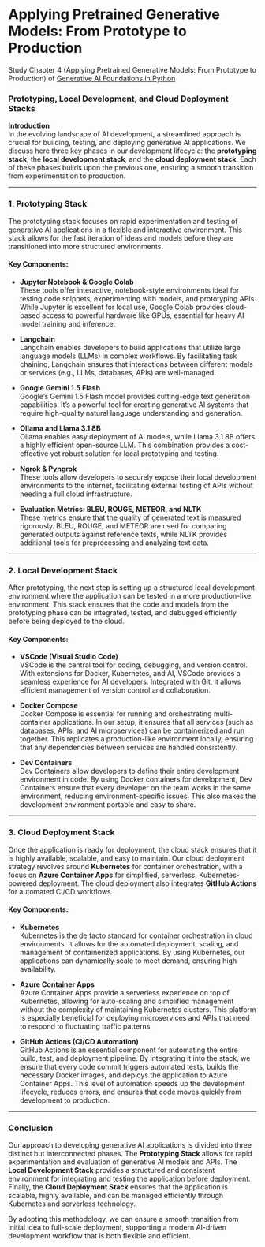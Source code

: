 # Applying Pretrained Generative Models: From Prototype to Production

Study Chapter 4 (Applying Pretrained Generative Models: From Prototype to Production) of [Generative AI Foundations in Python](https://www.amazon.com/Generative-Foundations-Python-techniques-challenges/dp/1835460828/ref=sr_1_6)

### Prototyping, Local Development, and Cloud Deployment Stacks

**Introduction**  
In the evolving landscape of AI development, a streamlined approach is crucial for building, testing, and deploying generative AI applications. We discuss here three key phases in our development lifecycle: the **prototyping stack**, the **local development stack**, and the **cloud deployment stack**. Each of these phases builds upon the previous one, ensuring a smooth transition from experimentation to production.

---

### 1. **Prototyping Stack**

The prototyping stack focuses on rapid experimentation and testing of generative AI applications in a flexible and interactive environment. This stack allows for the fast iteration of ideas and models before they are transitioned into more structured environments.

#### Key Components:

- **Jupyter Notebook & Google Colab**  
  These tools offer interactive, notebook-style environments ideal for testing code snippets, experimenting with models, and prototyping APIs. While Jupyter is excellent for local use, Google Colab provides cloud-based access to powerful hardware like GPUs, essential for heavy AI model training and inference.

- **Langchain**  
  Langchain enables developers to build applications that utilize large language models (LLMs) in complex workflows. By facilitating task chaining, Langchain ensures that interactions between different models or services (e.g., LLMs, databases, APIs) are well-managed.

- **Google Gemini 1.5 Flash**  
  Google’s Gemini 1.5 Flash model provides cutting-edge text generation capabilities. It’s a powerful tool for creating generative AI systems that require high-quality natural language understanding and generation.

- **Ollama and Llama 3.1 8B**  
  Ollama enables easy deployment of AI models, while Llama 3.1 8B offers a highly efficient open-source LLM. This combination provides a cost-effective yet robust solution for local prototyping and testing.

- **Ngrok & Pyngrok**  
  These tools allow developers to securely expose their local development environments to the internet, facilitating external testing of APIs without needing a full cloud infrastructure.

- **Evaluation Metrics: BLEU, ROUGE, METEOR, and NLTK**  
  These metrics ensure that the quality of generated text is measured rigorously. BLEU, ROUGE, and METEOR are used for comparing generated outputs against reference texts, while NLTK provides additional tools for preprocessing and analyzing text data.

---

### 2. **Local Development Stack**

After prototyping, the next step is setting up a structured local development environment where the application can be tested in a more production-like environment. This stack ensures that the code and models from the prototyping phase can be integrated, tested, and debugged efficiently before being deployed to the cloud.

#### Key Components:

- **VSCode (Visual Studio Code)**  
  VSCode is the central tool for coding, debugging, and version control. With extensions for Docker, Kubernetes, and AI, VSCode provides a seamless experience for AI developers. Integrated with Git, it allows efficient management of version control and collaboration.

- **Docker Compose**  
  Docker Compose is essential for running and orchestrating multi-container applications. In our setup, it ensures that all services (such as databases, APIs, and AI microservices) can be containerized and run together. This replicates a production-like environment locally, ensuring that any dependencies between services are handled consistently.

- **Dev Containers**  
  Dev Containers allow developers to define their entire development environment in code. By using Docker containers for development, Dev Containers ensure that every developer on the team works in the same environment, reducing environment-specific issues. This also makes the development environment portable and easy to share.

---

### 3. **Cloud Deployment Stack**

Once the application is ready for deployment, the cloud stack ensures that it is highly available, scalable, and easy to maintain. Our cloud deployment strategy revolves around **Kubernetes** for container orchestration, with a focus on **Azure Container Apps** for simplified, serverless, Kubernetes-powered deployment. The cloud deployment also integrates **GitHub Actions** for automated CI/CD workflows.

#### Key Components:

- **Kubernetes**  
  Kubernetes is the de facto standard for container orchestration in cloud environments. It allows for the automated deployment, scaling, and management of containerized applications. By using Kubernetes, our applications can dynamically scale to meet demand, ensuring high availability.

- **Azure Container Apps**  
  Azure Container Apps provide a serverless experience on top of Kubernetes, allowing for auto-scaling and simplified management without the complexity of maintaining Kubernetes clusters. This platform is especially beneficial for deploying microservices and APIs that need to respond to fluctuating traffic patterns.

- **GitHub Actions (CI/CD Automation)**  
  GitHub Actions is an essential component for automating the entire build, test, and deployment pipeline. By integrating it into the stack, we ensure that every code commit triggers automated tests, builds the necessary Docker images, and deploys the application to Azure Container Apps. This level of automation speeds up the development lifecycle, reduces errors, and ensures that code moves quickly from development to production.

---

### Conclusion

Our approach to developing generative AI applications is divided into three distinct but interconnected phases. The **Prototyping Stack** allows for rapid experimentation and evaluation of generative AI models and APIs. The **Local Development Stack** provides a structured and consistent environment for integrating and testing the application before deployment. Finally, the **Cloud Deployment Stack** ensures that the application is scalable, highly available, and can be managed efficiently through Kubernetes and serverless technology.

By adopting this methodology, we can ensure a smooth transition from initial idea to full-scale deployment, supporting a modern AI-driven development workflow that is both flexible and efficient.
